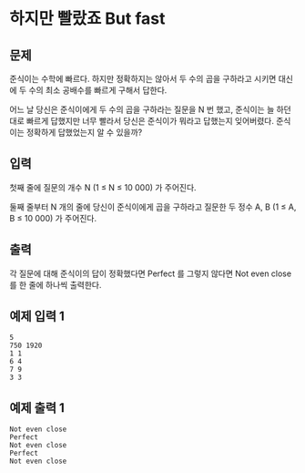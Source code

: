 # 하지만 빨랐죠 But fast
## 문제
준식이는 수학에 빠르다. 하지만 정확하지는 않아서 두 수의 곱을 구하라고 시키면 대신에 두 수의 최소 공배수를 빠르게 구해서 답한다.

어느 날 당신은 준식이에게 두 수의 곱을 구하라는 질문을 N 번 했고, 준식이는 늘 하던대로 빠르게 답했지만 너무 빨라서 당신은 준식이가 뭐라고 답했는지 잊어버렸다. 준식이는 정확하게 답했었는지 알 수 있을까?

## 입력
첫째 줄에 질문의 개수 N (1 ≤ N ≤ 10 000) 가 주어진다.

둘째 줄부터 N 개의 줄에 당신이 준식이에게 곱을 구하라고 질문한 두 정수 A, B (1 ≤ A, B ≤ 10 000) 가 주어진다.

## 출력
각 질문에 대해 준식이의 답이 정확했다면 Perfect 를 그렇지 않다면 Not even close 를 한 줄에 하나씩 출력한다.

## 예제 입력 1
```
5
750 1920
1 1
6 4
7 9
3 3
```

## 예제 출력 1
```
Not even close
Perfect
Not even close
Perfect
Not even close
```